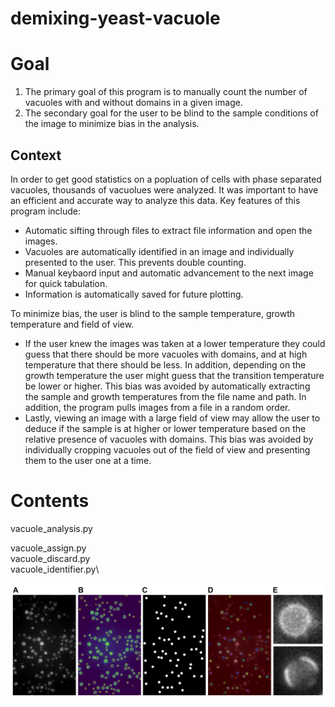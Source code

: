 # demixing-yeast-vacuole

# Goal

1. The primary goal of this program is to manually count the number of vacuoles with and without domains in a given image.
2. The secondary goal for the user to be blind to the sample conditions of the image to minimize bias in the analysis. 

## Context

In order to get good statistics on a popluation of cells with phase separated vacuoles, thousands of vacuolues were analyzed. It was important to have an efficient and accurate way to analyze this data. Key features of this program include: 
- Automatic sifting through files to extract file information and open the images.
- Vacuoles are automatically identified in an image and individually presented to the user. This prevents double counting.
- Manual keybaord input and automatic advancement to the next image for quick tabulation.
- Information is automatically saved for future plotting.

To minimize bias, the user is blind to the sample temperature, growth temperature and field of view. 
- If the user knew the images was taken at a lower temperature they could guess that there should be more vacuoles with domains, and at high temperature that there should be less. In addition, depending on the growth temperature the user might guess that the transition temperature be lower or higher. This bias was avoided by automatically extracting the sample and growth temperatures from the file name and path. In addition, the program pulls images from a file in a random order. 
- Lastly, viewing an image with a large field of view may allow the user to deduce if the sample is at higher or lower temperature based on the relative presence of vacuoles with domains. This bias was avoided by individually cropping vacuoles out of the field of view and presenting them to the user one at a time. 

# Contents

vacuole_analysis.py

vacuole_assign.py\
vacuole_discard.py\
vacuole_identifier.py\

![](src/images/workflow.png)
